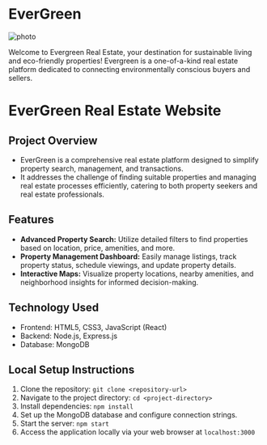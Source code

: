 
# EverGreen
![photo](https://i.ibb.co/cQx5PdJ/Screenshot-2024-04-17-145700.png)

Welcome to Evergreen Real Estate, your destination for sustainable living and eco-friendly properties! Evergreen is a one-of-a-kind real estate platform dedicated to connecting environmentally conscious buyers and sellers.

# EverGreen Real Estate Website

## Project Overview
- EverGreen is a comprehensive real estate platform designed to simplify property search, management, and transactions.
- It addresses the challenge of finding suitable properties and managing real estate processes efficiently, catering to both property seekers and real estate professionals.

## Features
- **Advanced Property Search:** Utilize detailed filters to find properties based on location, price, amenities, and more.
- **Property Management Dashboard:** Easily manage listings, track property status, schedule viewings, and update property details.
- **Interactive Maps:** Visualize property locations, nearby amenities, and neighborhood insights for informed decision-making.

## Technology Used
- Frontend: HTML5, CSS3, JavaScript (React)
- Backend: Node.js, Express.js
- Database: MongoDB

## Local Setup Instructions
1. Clone the repository: `git clone <repository-url>`
2. Navigate to the project directory: `cd <project-directory>`
3. Install dependencies: `npm install`
4. Set up the MongoDB database and configure connection strings.
5. Start the server: `npm start`
6. Access the application locally via your web browser at `localhost:3000`

